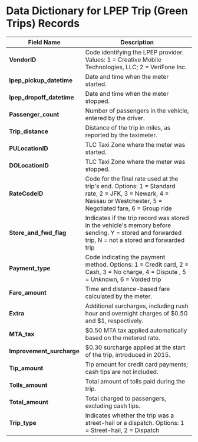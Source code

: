# Data Dictionary for LPEP Trip (Green Trips) Records



| Field Name             | Description                                                 |
|------------------------|-------------------------------------------------------------------------------------------------------|
| **VendorID**           | Code identifying the LPEP provider. Values: 1 = Creative Mobile Technologies, LLC; 2 = VeriFone Inc. |
| **lpep_pickup_datetime** | Date and time when the meter started.                                                                |
| **lpep_dropoff_datetime** | Date and time when the meter stopped.                                                              |
| **Passenger_count**    | Number of passengers in the vehicle, entered by the driver.                                           |
| **Trip_distance**      | Distance of the trip in miles, as reported by the taximeter.                                          |
| **PULocationID**       | TLC Taxi Zone where the meter was started.                                                            |
| **DOLocationID**       | TLC Taxi Zone where the meter was stopped.                                                            |
| **RateCodeID**         | Code for the final rate used at the trip's end. Options: 1 = Standard rate, 2 = JFK, 3 = Newark, 4 = Nassau or Westchester, 5 = Negotiated fare, 6 = Group ride              
| **Store_and_fwd_flag** | Indicates if the trip record was stored in the vehicle's memory before sending. Y = stored and forwarded trip, N = not a stored and forwarded trip            |
| **Payment_type**       | Code indicating the payment method. Options:  1 = Credit card, 2 = Cash, 3 = No charge, 4 = Dispute , 5 = Unknown, 6 = Voided trip                                                        |
| **Fare_amount**        | Time and distance-based fare calculated by the meter.                                                 |
| **Extra**              | Additional surcharges, including rush hour and overnight charges of $0.50 and $1, respectively.       |
| **MTA_tax**            | $0.50 MTA tax applied automatically based on the metered rate.                                        |
| **Improvement_surcharge** | $0.30 surcharge applied at the start of the trip, introduced in 2015.                             |
| **Tip_amount**         | Tip amount for credit card payments; cash tips are not included.                                      |
| **Tolls_amount**       | Total amount of tolls paid during the trip.                                                           |
| **Total_amount**       | Total charged to passengers, excluding cash tips.                                                     |
| **Trip_type**          | Indicates whether the trip was a street-hail or a dispatch. Options: 1 = Street-hail, 2 = Dispatch                                |
